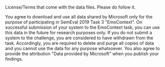 License/Terms that come with the data files. Please do follow it.
 
You agree to download and use all data shared by Microsoft only for the purpose of participating in SemEval 2019 Task 3 "EmoContext". On successful submission of your system to the EmoContext task, you can use this data in the future for research purposes only. If you do not submit a system to the challenge, you are considered to have withdrawn from the task.  Accordingly, you are required to delete and purge all copies of data and you cannot use the data for any purpose whatsoever. You also agree to provide the attribution "Data provided by Microsoft" when you publish your findings.